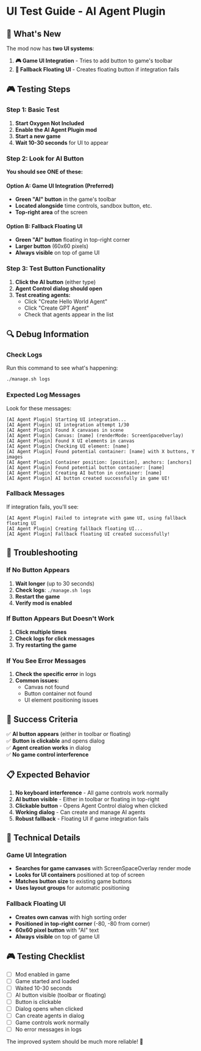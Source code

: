 # UI Test Guide - AI Agent Plugin

## 🎯 **What's New**

The mod now has **two UI systems**:

1. **🎮 Game UI Integration** - Tries to add button to game's toolbar
2. **🔄 Fallback Floating UI** - Creates floating button if integration fails

## 🎮 **Testing Steps**

### Step 1: Basic Test
1. **Start Oxygen Not Included**
2. **Enable the AI Agent Plugin mod**
3. **Start a new game**
4. **Wait 10-30 seconds** for UI to appear

### Step 2: Look for AI Button
**You should see ONE of these:**

#### Option A: Game UI Integration (Preferred)
- **Green "AI" button** in the game's toolbar
- **Located alongside** time controls, sandbox button, etc.
- **Top-right area** of the screen

#### Option B: Fallback Floating UI
- **Green "AI" button** floating in top-right corner
- **Larger button** (60x60 pixels)
- **Always visible** on top of game UI

### Step 3: Test Button Functionality
1. **Click the AI button** (either type)
2. **Agent Control dialog should open**
3. **Test creating agents:**
   - Click "Create Hello World Agent"
   - Click "Create GPT Agent"
   - Check that agents appear in the list

## 🔍 **Debug Information**

### Check Logs
Run this command to see what's happening:
```bash
./manage.sh logs
```

### Expected Log Messages
Look for these messages:
```
[AI Agent Plugin] Starting UI integration...
[AI Agent Plugin] UI integration attempt 1/30
[AI Agent Plugin] Found X canvases in scene
[AI Agent Plugin] Canvas: [name] (renderMode: ScreenSpaceOverlay)
[AI Agent Plugin] Found X UI elements in canvas
[AI Agent Plugin] Checking UI element: [name]
[AI Agent Plugin] Found potential container: [name] with X buttons, Y images
[AI Agent Plugin] Container position: [position], anchors: [anchors]
[AI Agent Plugin] Found potential button container: [name]
[AI Agent Plugin] Creating AI button in container: [name]
[AI Agent Plugin] AI button created successfully in game UI!
```

### Fallback Messages
If integration fails, you'll see:
```
[AI Agent Plugin] Failed to integrate with game UI, using fallback floating UI
[AI Agent Plugin] Creating fallback floating UI...
[AI Agent Plugin] Fallback floating UI created successfully!
```

## 🚨 **Troubleshooting**

### If No Button Appears
1. **Wait longer** (up to 30 seconds)
2. **Check logs**: `./manage.sh logs`
3. **Restart the game**
4. **Verify mod is enabled**

### If Button Appears But Doesn't Work
1. **Click multiple times**
2. **Check logs for click messages**
3. **Try restarting the game**

### If You See Error Messages
1. **Check the specific error** in logs
2. **Common issues:**
   - Canvas not found
   - Button container not found
   - UI element positioning issues

## 🎯 **Success Criteria**

✅ **AI button appears** (either in toolbar or floating)  
✅ **Button is clickable** and opens dialog  
✅ **Agent creation works** in dialog  
✅ **No game control interference**  

## 📋 **Expected Behavior**

1. **No keyboard interference** - All game controls work normally
2. **AI button visible** - Either in toolbar or floating in top-right
3. **Clickable button** - Opens Agent Control dialog when clicked
4. **Working dialog** - Can create and manage AI agents
5. **Robust fallback** - Floating UI if game integration fails

## 🔧 **Technical Details**

### Game UI Integration
- **Searches for game canvases** with ScreenSpaceOverlay render mode
- **Looks for UI containers** positioned at top of screen
- **Matches button size** to existing game buttons
- **Uses layout groups** for automatic positioning

### Fallback Floating UI
- **Creates own canvas** with high sorting order
- **Positioned in top-right corner** (-80, -80 from corner)
- **60x60 pixel button** with "AI" text
- **Always visible** on top of game UI

## 🎮 **Testing Checklist**

- [ ] Mod enabled in game
- [ ] Game started and loaded
- [ ] Waited 10-30 seconds
- [ ] AI button visible (toolbar or floating)
- [ ] Button is clickable
- [ ] Dialog opens when clicked
- [ ] Can create agents in dialog
- [ ] Game controls work normally
- [ ] No error messages in logs

The improved system should be much more reliable! 🚀
